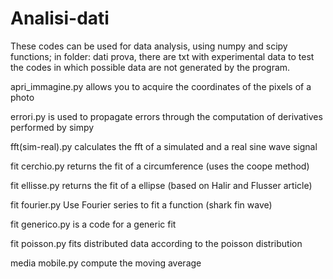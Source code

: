 # Analisi-dati
These codes can be used for data analysis, using numpy and scipy functions; in folder: dati prova, there are txt with experimental data to test the codes in which possible data are not generated by the program.

apri_immagine.py allows you to acquire the coordinates of the pixels of a photo

errori.py is used to propagate errors through the computation of derivatives performed by simpy

fft(sim-real).py calculates the fft of a simulated and a real sine wave signal

fit cerchio.py returns the fit of a circumference (uses the coope method)

fit ellisse.py returns the fit of a ellipse (based on Halir and Flusser article)

fit fourier.py Use Fourier series to fit a function (shark fin wave)

fit generico.py is a code for a generic fit

fit poisson.py fits distributed data according to the poisson distribution

media mobile.py compute the moving average
